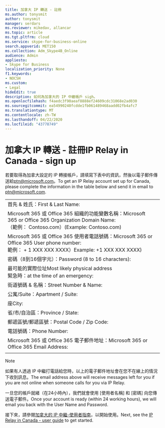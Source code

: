```yaml
---
title: 加拿大 IP 轉送 - 註冊
ms.author: tonysmit
author: tonysmit
manager: serdars
ms.reviewer: mikedav, allancar
ms.topic: article
ms.tgt.pltfrm: cloud
ms.service: skype-for-business-online
search.appverid: MET150
ms.collection: Adm_Skype4B_Online
audience: Admin
appliesto:
- Skype for Business
localization_priority: None
f1.keywords:
- NOCSH
ms.custom:
- Legal
hideEdit: true
description: 如何為加拿大的 IP 中繼帳戶 sigh。
ms.openlocfilehash: f4aedc3f90aeaf8888ef24609cdc31068e2ad030
ms.sourcegitcommit: ea54990240fcdde1fb061489468aadd02fb4afc7
ms.translationtype: MT
ms.contentlocale: zh-TW
ms.lasthandoff: 04/22/2020
ms.locfileid: "43778749"
---
```

# <a name="ip-relay-in-canada---sign-up"></a><span data-ttu-id="3bc3f-103">加拿大 IP 轉送 - 註冊</span><span class="sxs-lookup"><span data-stu-id="3bc3f-103">IP Relay in Canada - sign up</span></span>

<span data-ttu-id="3bc3f-104">若要取得為加拿大設定的 IP 轉接帳戶，請填寫下表中的資訊，然後以電子郵件傳送給[ptn@microsoft.com](mailto:ptn@microsoft.com)。</span><span class="sxs-lookup"><span data-stu-id="3bc3f-104">To get an IP Relay account set up for Canada, please complete the information in the table below and send it in email to [ptn@microsoft.com](mailto:ptn@microsoft.com).</span></span>

|||
|:-----|:-----|
|<span data-ttu-id="3bc3f-105">首先 & 姓氏：</span><span class="sxs-lookup"><span data-stu-id="3bc3f-105">First & Last Name:</span></span>||
|<span data-ttu-id="3bc3f-106">Microsoft 365 或 Office 365 組織的功能變數名稱：</span><span class="sxs-lookup"><span data-stu-id="3bc3f-106">Microsoft 365 or Office 365 Organization Domain Name:</span></span> <br/><span data-ttu-id="3bc3f-107">（範例： Contoso.com）</span><span class="sxs-lookup"><span data-stu-id="3bc3f-107">(Example: Contoso.com)</span></span>||
|<span data-ttu-id="3bc3f-108">Microsoft 365 或 Office 365 使用者電話號碼：</span><span class="sxs-lookup"><span data-stu-id="3bc3f-108">Microsoft 365 or Office 365 User phone number:</span></span> <br/><span data-ttu-id="3bc3f-109">範例： + 1 XXX XXX XXXX）</span><span class="sxs-lookup"><span data-stu-id="3bc3f-109">Example: +1 XXX XXX XXXX)</span></span> ||
|<span data-ttu-id="3bc3f-110">密碼（8到16個字元）：</span><span class="sxs-lookup"><span data-stu-id="3bc3f-110">Password (8 to 16 characters):</span></span> ||
|<span data-ttu-id="3bc3f-111">最可能的實際位址</span><span class="sxs-lookup"><span data-stu-id="3bc3f-111">Most likely physical address</span></span> <br/><span data-ttu-id="3bc3f-112">緊急時：</span><span class="sxs-lookup"><span data-stu-id="3bc3f-112">at the time of an emergency:</span></span>||
|<span data-ttu-id="3bc3f-113">街道號碼 & 名稱：</span><span class="sxs-lookup"><span data-stu-id="3bc3f-113">Street Number & Name:</span></span>||
|<span data-ttu-id="3bc3f-114">公寓/Suite：</span><span class="sxs-lookup"><span data-stu-id="3bc3f-114">Apartment / Suite:</span></span>||
|<span data-ttu-id="3bc3f-115">座</span><span class="sxs-lookup"><span data-stu-id="3bc3f-115">City:</span></span>||
|<span data-ttu-id="3bc3f-116">省/市/自治區：</span><span class="sxs-lookup"><span data-stu-id="3bc3f-116">Province / State:</span></span>||
|<span data-ttu-id="3bc3f-117">郵遞區號/郵遞區號：</span><span class="sxs-lookup"><span data-stu-id="3bc3f-117">Postal Code / Zip Code:</span></span>||
|<span data-ttu-id="3bc3f-118">電話號碼：</span><span class="sxs-lookup"><span data-stu-id="3bc3f-118">Phone Number:</span></span>||
|<span data-ttu-id="3bc3f-119">Microsoft 365 或 Office 365 電子郵件地址：</span><span class="sxs-lookup"><span data-stu-id="3bc3f-119">Microsoft 365 or Office 365 Email Address:</span></span>||
|||

> [!NOTE]
> <span data-ttu-id="3bc3f-120">如果有人透過 IP 中繼打電話給您時，以上的電子郵件地址會在您不在線上的情況下收到訊息。</span><span class="sxs-lookup"><span data-stu-id="3bc3f-120">The email address above will receive messages left for you if you are not online when someone calls for you via IP Relay.</span></span> 

<span data-ttu-id="3bc3f-121">一旦您的帳戶就緒（在24小時內），我們就會使用 [使用者名稱] 和 [密碼] 向您傳送電子郵件。</span><span class="sxs-lookup"><span data-stu-id="3bc3f-121">Once your account is ready (within 24 working hours), we will email you back with the User Name and Password.</span></span> 


<span data-ttu-id="3bc3f-122">接下來，請參閱[加拿大的 IP 中繼-使用者指南](ip-relay-canada-user-guide.md)，以開始使用。</span><span class="sxs-lookup"><span data-stu-id="3bc3f-122">Next, see the [IP Relay in Canada - user guide](ip-relay-canada-user-guide.md) to get started.</span></span> 


